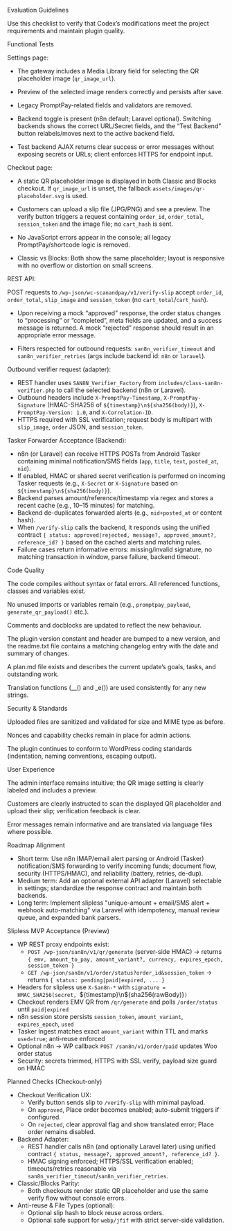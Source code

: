 Evaluation Guidelines

Use this checklist to verify that Codex’s modifications meet the project requirements and maintain plugin quality.

Functional Tests

Settings page:

- The gateway includes a Media Library field for selecting the QR placeholder image (`qr_image_url`).
- Preview of the selected image renders correctly and persists after save.

- Legacy PromptPay-related fields and validators are removed.

- Backend toggle is present (n8n default; Laravel optional). Switching backends shows the correct URL/Secret fields, and the “Test Backend” button relabels/moves next to the active backend field.
- Test backend AJAX returns clear success or error messages without exposing secrets or URLs; client enforces HTTPS for endpoint input.

Checkout page:

- A static QR placeholder image is displayed in both Classic and Blocks checkout. If `qr_image_url` is unset, the fallback `assets/images/qr-placeholder.svg` is used.

- Customers can upload a slip file (JPG/PNG) and see a preview. The verify button triggers a request containing `order_id`, `order_total`, `session_token` and the image file; no `cart_hash` is sent.

- No JavaScript errors appear in the console; all legacy PromptPay/shortcode logic is removed.

- Classic vs Blocks: Both show the same placeholder; layout is responsive with no overflow or distortion on small screens.

REST API:

POST requests to `/wp-json/wc-scanandpay/v1/verify-slip` accept `order_id`, `order_total`, `slip_image` and `session_token` (no `cart_total`/`cart_hash`).

- Upon receiving a mock “approved” response, the order status changes to “processing” or “completed”, meta fields are updated, and a success message is returned. A mock “rejected” response should result in an appropriate error message.

- Filters respected for outbound requests: `san8n_verifier_timeout` and `san8n_verifier_retries` (args include backend id: `n8n` or `laravel`).

Outbound verifier request (adapter):

- REST handler uses `SAN8N_Verifier_Factory` from `includes/class-san8n-verifier.php` to call the selected backend (n8n or Laravel).
- Outbound headers include `X-PromptPay-Timestamp`, `X-PromptPay-Signature` (HMAC-SHA256 of `${timestamp}\n${sha256(body)}`), `X-PromptPay-Version: 1.0`, and `X-Correlation-ID`.
- HTTPS required with SSL verification; request body is multipart with `slip_image`, `order` JSON, and `session_token`.

Tasker Forwarder Acceptance (Backend):

- n8n (or Laravel) can receive HTTPS POSTs from Android Tasker containing minimal notification/SMS fields (`app`, `title`, `text`, `posted_at`, `nid`).
- If enabled, HMAC or shared secret verification is performed on incoming Tasker requests (e.g., `X-Secret` or `X-Signature` based on `${timestamp}\n${sha256(body)}`).
- Backend parses amount/reference/timestamp via regex and stores a recent cache (e.g., 10–15 minutes) for matching.
- Backend de-duplicates forwarded alerts (e.g., `nid+posted_at` or content hash).
- When `/verify-slip` calls the backend, it responds using the unified contract `{ status: approved|rejected, message?, approved_amount?, reference_id? }` based on the cached alerts and matching rules.
- Failure cases return informative errors: missing/invalid signature, no matching transaction in window, parse failure, backend timeout.

Code Quality

The code compiles without syntax or fatal errors. All referenced functions, classes and variables exist.

No unused imports or variables remain (e.g., `promptpay_payload`, `generate_qr_payload()` etc.).

Comments and docblocks are updated to reflect the new behaviour.

The plugin version constant and header are bumped to a new version, and the readme.txt file contains a matching changelog entry with the date and summary of changes.

A plan.md file exists and describes the current update’s goals, tasks, and outstanding work.

Translation functions (__() and _e()) are used consistently for any new strings.

Security & Standards

Uploaded files are sanitized and validated for size and MIME type as before.

Nonces and capability checks remain in place for admin actions.

The plugin continues to conform to WordPress coding standards (indentation, naming conventions, escaping output).

User Experience

The admin interface remains intuitive; the QR image setting is clearly labeled and includes a preview.

Customers are clearly instructed to scan the displayed QR placeholder and upload their slip; verification feedback is clear.

Error messages remain informative and are translated via language files where possible.

Roadmap Alignment

- Short term: Use n8n IMAP/email alert parsing or Android (Tasker) notification/SMS forwarding to verify incoming funds; document flow, security (HTTPS/HMAC), and reliability (battery, retries, de-dup).
- Medium term: Add an optional external API adapter (Laravel) selectable in settings; standardize the response contract and maintain both backends.
- Long term: Implement slipless "unique-amount + email/SMS alert + webhook auto-matching" via Laravel with idempotency, manual review queue, and expanded bank parsers.

Slipless MVP Acceptance (Preview)

- WP REST proxy endpoints exist:
  - `POST /wp-json/san8n/v1/qr/generate` (server-side HMAC) → returns `{ emv, amount_to_pay, amount_variant?, currency, expires_epoch, session_token }`
  - `GET /wp-json/san8n/v1/order/status?order_id&session_token` → returns `{ status: pending|paid|expired, ... }`
- Headers for slipless use `X-San8n-*` with `signature = HMAC_SHA256(secret, `${timestamp}\n${sha256(rawBody)}`)`
- Checkout renders EMV QR from `/qr/generate` and polls `/order/status` until `paid|expired`
- n8n session store persists `session_token`, `amount_variant`, `expires_epoch`, `used`
- Tasker Ingest matches exact `amount_variant` within TTL and marks `used=true`; anti‑reuse enforced
- Optional n8n → WP callback `POST /san8n/v1/order/paid` updates Woo order status
- Security: secrets trimmed, HTTPS with SSL verify, payload size guard on HMAC

Planned Checks (Checkout-only)

- Checkout Verification UX:
  - Verify button sends slip to `/verify-slip` with minimal payload.
  - On `approved`, Place order becomes enabled; auto-submit triggers if configured.
  - On `rejected`, clear approval flag and show translated error; Place order remains disabled.
- Backend Adapter:
  - REST handler calls n8n (and optionally Laravel later) using unified contract `{ status, message?, approved_amount?, reference_id? }`.
  - HMAC signing enforced; HTTPS/SSL verification enabled; timeouts/retries reasonable via `san8n_verifier_timeout`/`san8n_verifier_retries`.
- Classic/Blocks Parity:
  - Both checkouts render static QR placeholder and use the same verify flow without console errors.
- Anti-reuse & File Types (optional):
  - Optional slip hash to block reuse across orders.
  - Optional safe support for `webp/jfif` with strict server-side validation.